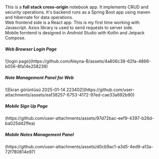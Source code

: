 This is a <b>full stack cross-origin</b> notebook app. It implements CRUD and security operations.
It's backend runs as a Spring Boot app using maven and hibernate for data operations.</br>
Web frontend side is a React app. This is my first time working with Javascript. Axios library is used to send requests to server side.</br>
Mobile forntend is designed in Android Studio with Kotlin and Jetpack Compose. 

<h5>Web Browser Login Page</h5>
![login page](https://github.com/Aleyna-B/assets/4a806c38-62fa-4866-b056-8fa14e258239)

<h5>Note Management Panel for Web</h5>
![Ekran görüntüsü 2025-01-14 223402](https://github.com/user-attachments/assets/eaf38257-6753-4172-97ed-cae33a692b90)

<h5>Mobile Sign Up Page</h5>
(https://github.com/user-attachments/assets/97d72bac-eef9-4397-b26d-ba025d42ffea)

<h5>Mobile Notes Management Panel</h5>
(https://github.com/user-attachments/assets/d0cb9ac1-a3d5-4ed9-a13a-72f780814e97)
